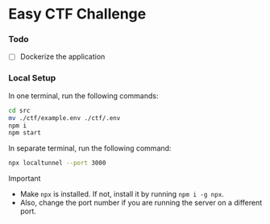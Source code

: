 # Easy CTF Challenge

### Todo

- [ ] Dockerize the application

### Local Setup

In one terminal, run the following commands:

```bash
cd src
mv ./ctf/example.env ./ctf/.env
npm i
npm start
```

In separate terminal, run the following command:

```bash
npx localtunnel --port 3000
```

> [!IMPORTANT]
>
> - Make `npx` is installed. If not, install it by running `npm i -g npx`.
> - Also, change the port number if you are running the server on a different port.
